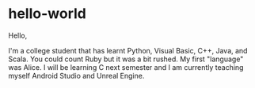 # hello-world

Hello,

I'm a college student that has learnt Python, Visual Basic, C++, Java, and Scala.  You could count Ruby but it was a bit rushed.  My first "language" was Alice.  I will be learning C next semester and I am currently teaching myself Android Studio and Unreal Engine.
